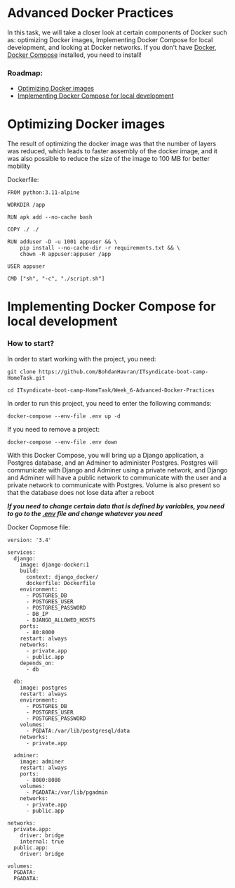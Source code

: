 # Advanced Docker Practices

In this task, we will take a closer look at certain components of Docker such as: optimizing Docker images, Implementing Docker Compose for local development, and looking at Docker networks. If you don't have [Docker](https://docs.docker.com/engine/install/ubuntu/), [Docker Compose](https://docs.docker.com/compose/install/linux/) installed, you need to install!

<h3>Roadmap:</h3>

- [Optimizing Docker images](#task1) 
- [Implementing Docker Compose for local development](#task2) 

# <a name="task1">Optimizing Docker images</a>

The result of optimizing the docker image was that the number of layers was reduced, which leads to faster assembly of the docker image, and it was also possible to reduce the size of the image to 100 MB for better mobility

Dockerfile:
```
FROM python:3.11-alpine

WORKDIR /app

RUN apk add --no-cache bash

COPY ./ ./

RUN adduser -D -u 1001 appuser && \
    pip install --no-cache-dir -r requirements.txt && \
    chown -R appuser:appuser /app

USER appuser

CMD ["sh", "-c", "./script.sh"]

```

# <a name="task2">Implementing Docker Compose for local development</a>

### How to start?

In order to start working with the project, you need:
```
git clone https://github.com/BohdanHavran/ITsyndicate-boot-camp-HomeTask.git
```
```
cd ITsyndicate-boot-camp-HomeTask/Week_6-Advanced-Docker-Practices
```
In order to run this project, you need to enter the following commands:
```
docker-compose --env-file .env up -d
```
If you need to remove a project:
```
docker-compose --env-file .env down
```

With this Docker Compose, you will bring up a Django application, a Postgres database, and an Adminer to administer Postgres. Postgres will communicate with Django and Adminer using a private network, and Django and Adminer will have a public network to communicate with the user and a private network to communicate with Postgres. Volume is also present so that the database does not lose data after a reboot

<b><i>If you need to change certain data that is defined by variables, you need to go to the [.env](https://github.com/BohdanHavran/ITsyndicate-boot-camp-HomeTask/blob/main/Week_6-Advanced-Docker-Practices/.env) file and change whatever you need</i></b>


Docker Copmose file:
```
version: '3.4'

services:
  django:
    image: django-docker:1
    build:
      context: django_docker/
      dockerfile: Dockerfile
    environment:
      - POSTGRES_DB
      - POSTGRES_USER
      - POSTGRES_PASSWORD
      - DB_IP
      - DJANGO_ALLOWED_HOSTS
    ports:
      - 80:8000
    restart: always
    networks:
      - private.app
      - public.app
    depends_on:
      - db

  db:
    image: postgres
    restart: always
    environment:
      - POSTGRES_DB
      - POSTGRES_USER
      - POSTGRES_PASSWORD
    volumes:
      - PGDATA:/var/lib/postgresql/data
    networks:
      - private.app
    
  adminer:
    image: adminer
    restart: always
    ports:
      - 8080:8080
    volumes:
      - PGADATA:/var/lib/pgadmin
    networks:
      - private.app
      - public.app

networks:
  private.app:
    driver: bridge
    internal: true
  public.app:
    driver: bridge

volumes:
  PGDATA:
  PGADATA:
```
